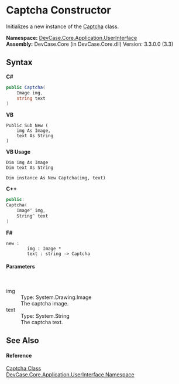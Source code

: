 # Captcha Constructor 
 

Initializes a new instance of the <a href="T_DevCase_Core_Application_UserInterface_Captcha">Captcha</a> class.

**Namespace:**&nbsp;<a href="N_DevCase_Core_Application_UserInterface">DevCase.Core.Application.UserInterface</a><br />**Assembly:**&nbsp;DevCase.Core (in DevCase.Core.dll) Version: 3.3.0.0 (3.3)

## Syntax

**C#**<br />
``` C#
public Captcha(
	Image img,
	string text
)
```

**VB**<br />
``` VB
Public Sub New ( 
	img As Image,
	text As String
)
```

**VB Usage**<br />
``` VB Usage
Dim img As Image
Dim text As String

Dim instance As New Captcha(img, text)
```

**C++**<br />
``` C++
public:
Captcha(
	Image^ img, 
	String^ text
)
```

**F#**<br />
``` F#
new : 
        img : Image * 
        text : string -> Captcha
```


#### Parameters
&nbsp;<dl><dt>img</dt><dd>Type: System.Drawing.Image<br />The captcha image.</dd><dt>text</dt><dd>Type: System.String<br />The captcha text.</dd></dl>

## See Also


#### Reference
<a href="T_DevCase_Core_Application_UserInterface_Captcha">Captcha Class</a><br /><a href="N_DevCase_Core_Application_UserInterface">DevCase.Core.Application.UserInterface Namespace</a><br />